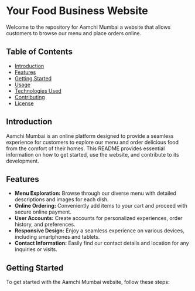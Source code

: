 # Your Food Business Website

Welcome to the repository for Aamchi Mumbai a website that allows customers to browse our menu and place orders online.

## Table of Contents

- [Introduction](#introduction)
- [Features](#features)
- [Getting Started](#getting-started)
- [Usage](#usage)
- [Technologies Used](#technologies-used)
- [Contributing](#contributing)
- [License](#license)

## Introduction

 Aamchi Mumbai is an online platform designed to provide a seamless experience for customers to explore our menu and order delicious food from the comfort of their homes. This README provides essential information on how to get started, use the website, and contribute to its development.

## Features

- **Menu Exploration:** Browse through our diverse menu with detailed descriptions and images for each dish.
- **Online Ordering:** Conveniently add items to your cart and proceed with secure online payment.
- **User Accounts:** Create accounts for personalized experiences, order history, and preferences.
- **Responsive Design:** Enjoy a seamless experience on various devices, including smartphones and tablets.
- **Contact Information:** Easily find our contact details and location for any inquiries or visits.

## Getting Started

To get started with the  Aamchi Mumbai website, follow these steps:


